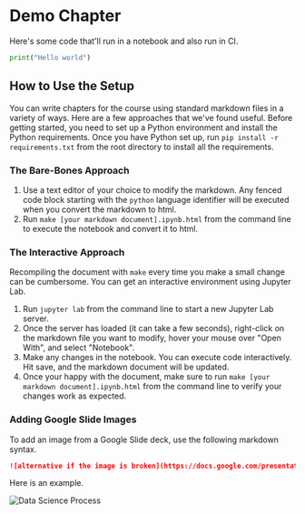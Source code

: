 # Demo Chapter

Here's some code that'll run in a notebook and also run in CI.

```python
print("Hello world")
```

## How to Use the Setup

You can write chapters for the course using standard markdown files in a variety of ways. Here are a few approaches that we've found useful. Before getting started, you need to set up a Python environment and install the Python requirements. Once you have Python set up, run `pip install -r requirements.txt` from the root directory to install all the requirements.

### The Bare-Bones Approach

1. Use a text editor of your choice to modify the markdown. Any fenced code block starting with the `python` language identifier will be executed when you convert the markdown to html.
2. Run `make [your markdown document].ipynb.html` from the command line to execute the notebook and convert it to html.

### The Interactive Approach

Recompiling the document with `make` every time you make a small change can be cumbersome. You can get an interactive environment using Jupyter Lab.

1. Run `jupyter lab` from the command line to start a new Jupyter Lab server.
2. Once the server has loaded (it can take a few seconds), right-click on the markdown file you want to modify, hover your mouse over "Open With", and select "Notebook".
3. Make any changes in the notebook. You can execute code interactively. Hit save, and the markdown document will be updated.
4. Once your happy with the document, make sure to run `make [your markdown document].ipynb.html` from the command line to verify your changes work as expected.

### Adding Google Slide Images

To add an image from a Google Slide deck, use the following markdown syntax.

```markdown
![alternative if the image is broken](https://docs.google.com/presentation/d/<presentation identifier>/export/png?pageid=<slide identifier without the .id prefix>)
```

Here is an example.

![Data Science Process](https://docs.google.com/presentation/d/114QYFmKuJ2M5E3tlBw8Gwu2xI09tb8gnrKrNkMY9CG4/export/png?pageid=g145cde68be4_0_70)
